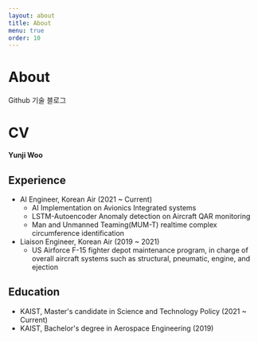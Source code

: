 ```yaml
---
layout: about
title: About
menu: true
order: 10
---
```


# About

Github 기술 블로그 

# CV

**Yunji Woo**

## Experience
* AI Engineer, Korean Air (2021 ~ Current)
    * AI Implementation on Avionics Integrated systems
    * LSTM-Autoencoder Anomaly detection on Aircraft QAR monitoring
    * Man and Unmanned Teaming(MUM-T) realtime complex circumference identification 
* Liaison Engineer, Korean Air (2019 ~ 2021)
    * US Airforce F-15 fighter depot maintenance program, in charge of overall aircraft systems such as structural, pneumatic, engine, and ejection 

## Education
* KAIST, Master's candidate in Science and Technology Policy (2021 ~ Current)
* KAIST, Bachelor's degree in Aerospace Engineering (2019)